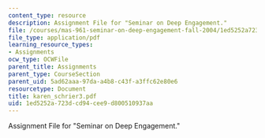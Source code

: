 ```yaml
---
content_type: resource
description: Assignment File for "Seminar on Deep Engagement."
file: /courses/mas-961-seminar-on-deep-engagement-fall-2004/1ed5252a723dcd94cee9d800510937aa_karen_schrier3.pdf
file_type: application/pdf
learning_resource_types:
- Assignments
ocw_type: OCWFile
parent_title: Assignments
parent_type: CourseSection
parent_uid: 5ad62aaa-97da-a4b8-c43f-a3ffc62e80e6
resourcetype: Document
title: karen_schrier3.pdf
uid: 1ed5252a-723d-cd94-cee9-d800510937aa
---
```

Assignment File for "Seminar on Deep Engagement."

